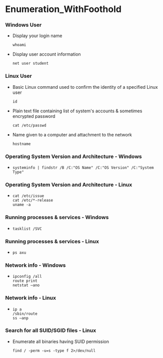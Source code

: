 # Enumeration_WithFoothold

 ### Windows User

 * Display your login name
   ```
   whoami
   ```
 * Display user account information
   ```
   net user student
   ```
 ### Linux User
 * Basic Linux command used to confirm the identity of a specified Linux user
   ```
   id
   ```
 * Plain text file containing list of system's accounts & sometimes encrypted password
   ```
   cat /etc/passwd 
   ```
 * Name given to a computer and attachment to the network
   ```
   hostname
   ```
### Operating System Version and Architecture - Windows
 * 
   ```
   systeminfo | findstr /B /C:"OS Name" /C:"OS Version" /C:"System Type"
   ```
### Operating System Version and Architecture - Linux
 * 
   ```
   cat /etc/issue
   cat /etc/*-release
   uname -a
   ```
### Running processes & services - Windows
 * 
   ```
   tasklist /SVC
   ```
### Running processes & services - Linux
 * 
   ```
   ps axu
   ```
### Network info - Windows
 * 
   ```
   ipconfig /all
   route print
   netstat –ano 
   ```
### Network info - Linux
 * 
   ```
   ip a 
   /sbin/route 
   ss –anp  
   ```
### Search for all SUID/SGID files - Linux
 * Enumerate all binaries having SUID permission
   ```
   find / -perm -u=s -type f 2>/dev/null
   ```

